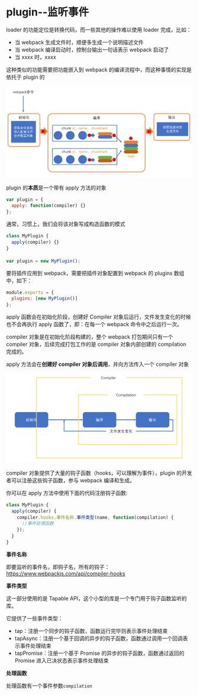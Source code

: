 # plugin--监听事件

loader 的功能定位是转换代码，而一些其他的操作难以使用 loader 完成，比如：

- 当 webpack 生成文件时，顺便多生成一个说明描述文件
- 当 webpack 编译启动时，控制台输出一句话表示 webpack 启动了
- 当 xxxx 时，xxxx

这种类似的功能需要把功能嵌入到 webpack 的编译流程中，而这种事情的实现是依托于 plugin 的

![](assets/2020-01-15-12-45-16.png)

plugin 的**本质**是一个带有 apply 方法的对象

```js
var plugin = {
  apply: function(compiler) {}
};
```

通常，习惯上，我们会将该对象写成构造函数的模式

```js
class MyPlugin {
  apply(compiler) {}
}

var plugin = new MyPlugin();
```

要将插件应用到 webpack，需要把插件对象配置到 webpack 的 plugins 数组中，如下：

```js
module.exports = {
  plugins: [new MyPlugin()]
};
```

apply 函数会在初始化阶段，创建好 Compiler 对象后运行，文件发生变化的时候也不会再执行 apply 函数了，即：在每一个 webpack 命令中之后运行一次。

compiler 对象是在初始化阶段构建的，整个 webpack 打包期间只有一个 compiler 对象，后续完成打包工作的是 compiler 对象内部创建的 compilation 完成的。

apply 方法会在**创建好 compiler 对象后调用**，并向方法传入一个 compiler 对象

![](assets/2020-01-15-12-49-26.png)

compiler 对象提供了大量的钩子函数（hooks，可以理解为事件），plugin 的开发者可以注册这些钩子函数，参与 webpack 编译和生成。

你可以在 apply 方法中使用下面的代码注册钩子函数:

```js
class MyPlugin {
  apply(compiler) {
    compiler.hooks.事件名称.事件类型(name, function(compilation) {
      //事件处理函数
    });
  }
}
```

**事件名称**

即要监听的事件名，即钩子名，所有的钩子：https://www.webpackjs.com/api/compiler-hooks

**事件类型**

这一部分使用的是 Tapable API，这个小型的库是一个专门用于钩子函数监听的库。

它提供了一些事件类型：

- tap：注册一个同步的钩子函数，函数运行完毕则表示事件处理结束
- tapAsync：注册一个基于回调的异步的钩子函数，函数通过调用一个回调表示事件处理结束
- tapPromise：注册一个基于 Promise 的异步的钩子函数，函数通过返回的 Promise 进入已决状态表示事件处理结束

**处理函数**

处理函数有一个事件参数`compilation`
